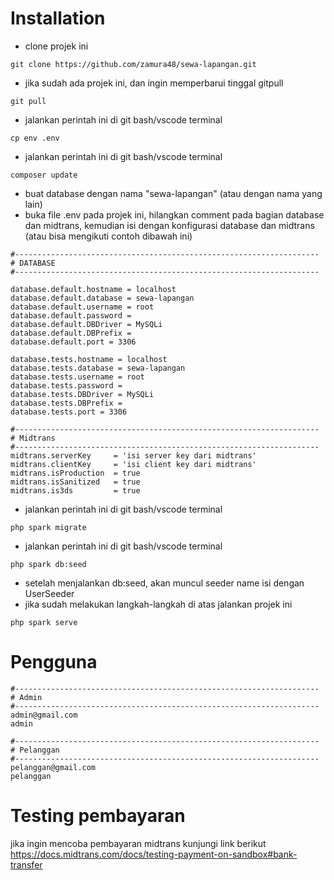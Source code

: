 # Installation
- clone projek ini
```clone
git clone https://github.com/zamura48/sewa-lapangan.git
```

- jika sudah ada projek ini, dan ingin memperbarui tinggal gitpull
```clone
git pull
```

- jalankan perintah ini di git bash/vscode terminal
```cpenv
cp env .env
```

- jalankan perintah ini di git bash/vscode terminal
```composerupdate
composer update
```

- buat database dengan nama "sewa-lapangan" (atau dengan nama yang lain)
- buka file .env pada projek ini, hilangkan comment pada bagian database dan midtrans, kemudian isi dengan konfigurasi database dan midtrans (atau bisa mengikuti contoh dibawah ini)
```env
#--------------------------------------------------------------------
# DATABASE
#--------------------------------------------------------------------

database.default.hostname = localhost
database.default.database = sewa-lapangan
database.default.username = root
database.default.password = 
database.default.DBDriver = MySQLi
database.default.DBPrefix =
database.default.port = 3306

database.tests.hostname = localhost
database.tests.database = sewa-lapangan
database.tests.username = root
database.tests.password = 
database.tests.DBDriver = MySQLi
database.tests.DBPrefix =
database.tests.port = 3306

#--------------------------------------------------------------------
# Midtrans
#--------------------------------------------------------------------
midtrans.serverKey     = 'isi server key dari midtrans'
midtrans.clientKey     = 'isi client key dari midtrans'
midtrans.isProduction  = true
midtrans.isSanitized   = true
midtrans.is3ds         = true
```

- jalankan perintah ini di git bash/vscode terminal
```migrate
php spark migrate
```

- jalankan perintah ini di git bash/vscode terminal
```seed
php spark db:seed
```

- setelah menjalankan db:seed, akan muncul seeder name isi dengan UserSeeder
- jika sudah melakukan langkah-langkah di atas jalankan projek ini
```serve
php spark serve
```

# Pengguna
```user
#--------------------------------------------------------------------
# Admin
#--------------------------------------------------------------------
admin@gmail.com
admin

#--------------------------------------------------------------------
# Pelanggan
#--------------------------------------------------------------------
pelanggan@gmail.com
pelanggan
```

# Testing pembayaran
jika ingin mencoba pembayaran midtrans kunjungi link berikut https://docs.midtrans.com/docs/testing-payment-on-sandbox#bank-transfer